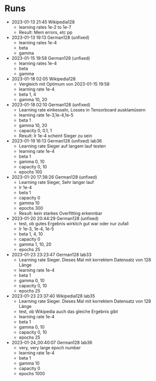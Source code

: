 # Runs
- 2023-01-13 21:45 Wikipedia128
    - learning rates 1e-2 to 1e-7
    - Result: Mem errors, etc pp
- 2023-01-13 19:13 German128 (unfixed)
    - learning rates 1e-4
    - beta
    - gamma
- 2023-01-15 19:58 German128 (unfixed)
    - learning rates 1e-4
    - beta
    - gamma
- 2023-01-18 02:05 Wikipedia128
    - Vergleich mit Optimum von 2023-01-15 19:58 
    - learning rate 1e-4
    - beta 1, 4
    - gamma 10, 20
- 2023-01-18 02:10 German128 (unfixed)
    - Learning rate einkesseln, Losses in Tensorboard ausklamüsern
    - learning rate 1e-3,1e-4,1e-5
    - beta 1
    - gamma 10, 20
    - capacity 0, 0.1, 1
    - Result: lr 1e-4 scheint Sieger zu sein
- 2023-01-19 16:13 German128 (unfixed) lab36
    - Learning rate Sieger auf langem lauf testen 
    - learning rate 1e-4
    - beta 1
    - gamma 0, 10
    - capacity 0, 10
    - epochs 100
- 2023-01-20 17:38:26 German128 (unfixed)
    - Learning rate Sieger, Sehr langer lauf
    - lr 1e-4
    - beta 1
    - capacity 0
    - gamma 10
    - epochs 300
    - Result: kein starkes Overfitting erkennbar
- 2023-01-20 20:44:29 German128 (unfixed)
    - test, ob gutes Ergebnis wirklich gut war oder nur zufall
    - lr 1e-3, 1e-4, 1e-5
    - beta 1, 4, 10
    - capacity 0
    - gamma 1, 10, 20
    - epochs 25
- 2023-01-23 23:23:47 German128 lab33
    - Learning rate Sieger. Dieses Mal mit korrektem Datensatz von 128 Länge
    - learning rate 1e-4
    - beta 1
    - gamma 0, 10
    - capacity 0, 10
    - epochs 25
- 2023-01-23 23:37:40 Wikipedia128 lab35
    - Learning rate Sieger. Dieses Mal mit korrektem Datensatz von 128 Länge
    - test, ob Wikipedia auch das gleiche Ergebnis gibt
    - learning rate 1e-4
    - beta 1
    - gamma 0, 10
    - capacity 0, 10
    - epochs 25
- 2023-01-24_00:40:07 German128 lab36
    - very, very large epoch number
    - learning rate 1e-4
    - beta 1
    - gamma 10
    - capacity 0
    - epochs 1000